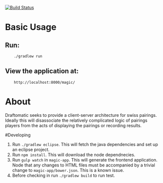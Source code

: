 [![Build Status](https://travis-ci.org/billbindi/draftomatic.svg?branch=develop)](https://travis-ci.org/billbindi/draftomatic)

# Basic Usage

## Run:
        ./gradlew run

## View the application at:
        http://localhost:8000/magic/

# About

Draftomatic seeks to provide a client-server architecture for swiss pairings.  Ideally this will disassociate the relatively complicated logic of pairings players from the acts of displaying the
pairings or recording results.

#Developing

1. Run `./gradlew eclipse`.  This will fetch the java dependencies
and set up an eclipse project.
2. Run `npm install`.  This will download the node dependnecies.
3. Run `gulp watch` in `magic-app`.  This will generate the frontend
application.  Node that any changes to HTML files must be accompanied
by a trivial change to `magic-app/bower.json`.  This is a known issue.
4.  Before checking in run `./gradlew build` to run test.
